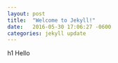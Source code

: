 ```yaml
---
layout: post
title:  "Welcome to Jekyll!"
date:   2016-05-30 17:06:27 -0600
categories: jekyll update
---
```

h1 Hello

[jekyll-docs]: http://jekyllrb.com/docs/home
[jekyll-gh]:   https://github.com/jekyll/jekyll
[jekyll-talk]: https://talk.jekyllrb.com/
